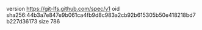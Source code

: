 version https://git-lfs.github.com/spec/v1
oid sha256:44b3a7e847e9b061ca4fb9d8c983a2cb92b615305b50e418218bd7b227d36173
size 786
